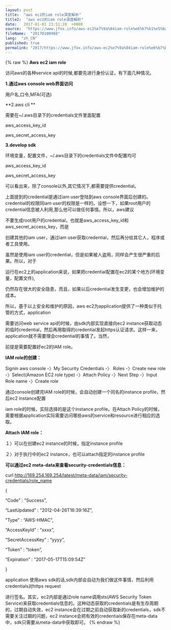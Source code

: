 ```yaml
---
layout: post
title:  "aws ec2的iam role深度解析"
title2:  "aws ec2的iam role深度解析"
date:   2017-01-01 23:51:28  +0800
source:  "https://www.jfox.info/aws-ec2%e7%9a%84iam-role%e6%b7%b1%e5%ba%a6%e8%a7%a3%e6%9e%90.html"
fileName:  "20170100988"
lang:  "zh_CN"
published: true
permalink: "2017/https://www.jfox.info/aws-ec2%e7%9a%84iam-role%e6%b7%b1%e5%ba%a6%e8%a7%a3%e6%9e%90.html"
---
```

{% raw %}
**Aws ec2 iam role**

访问aws的各种service api的时候,都要先进行身份认证，有下面几种情况。

**1.通过aws console web界面访问**

用户名,口令,MFA(可选)

**2.aws cli **

需要在~/.aws目录下的credentials文件里面配置

aws_access_key_id

aws_secret_access_key

**3.develop sdk**

环境变量，配置文件，~/.aws目录下的credentials文件中配置均可

aws_access_key_id

aws_secret_access_key

可以看出来，除了console以外,其它情况下,都需要提供credential。

上面提到的credential是通过iam user登陆到aws console界面后创建的。credential的权限同iam user的权限是一样的。设想一下，如果root用户的credential信息被人利用,那么他可以做任何事情。所以，aws建议

不要生成root用户的credential，也就是aws_access_key_id和aws_secret_access_key，而是

创建其他的iam user，通过iam user获取credential，然后再分给其它人，程序或者工具使用。

虽然是使用iam user的credential，但是如果被人盗用，同样会产生很严重的后果。所以，对于

运行在ec2上的application来说，如果把credential配置在ec2的某个地方(环境变量，配置文件),

仍然存在很大的安全隐患，而且，如果以后credential发生变更，也会增加维护的成本。

所以，基于以上安全和维护的原因，aws ec2为application提供了一种类似于托管的方式，application

需要访问web service api的时候，由sdk内部实现直接向ec2 instance获取动态的临时credential，然后再用取得的credential发起https认证请求。这样一来，application就不需要理会credential的事情了。当然，

前提是需要配置好ec2的IAM role。

**IAM role的创建：**

Signin aws console -〉My Security Credentials -〉 Roles -〉Create new role -〉Select(Amazon EC2 role type) -〉Attach Policy -〉Next Step -〉Input Role name -〉Create role

通过console创建完IAM role的时候，会自动创建一个同名的instance profile，然后ec2 instance配置

iam role的时候，实际选择的是这个instance profile。在Attach Policy的时候，需要根据application实际需要访问哪些aws的service和resource进行相应的选取。

**Attach IAM role：**

１〉可以在创建ec2 instance的时候，指定instance profile

２〉对于执行中的ec2 instance，也可以attach指定的instance profile

**可以通过ec2 meta-data来查看security-credentials信息：**

curl http://169.254.169.254/latest/meta-data/iam/security-credentials/role_name

{

 “Code” : “Success”,

 “LastUpdated” : “2012-04-26T16:39:16Z”,

 “Type” : “AWS-HMAC”,

 “AccessKeyId” : “xxxx”,

 “SecretAccessKey” : “yyyy”,

 “Token” : “token”,

 “Expiration” : “2017-05-17T15:09:54Z”

}

application 使用aws sdk的话,sdk内部会自动为我们做这件事情，然后利用credentials对https request

进行签名。其实，ec2内部是通过role name调用sts(AWS Security Token Service)来获取credentials信息的。这种动态获取的credentials是有生存周期的，过期自动失效，ec2 instance会在过期之前自动获取新的credentials，sdk不需要关注过期的问题，ec2 instance会把有效的credentials保存在meta-data中，sdk只需要从meta-data中获取即可。
{% endraw %}
